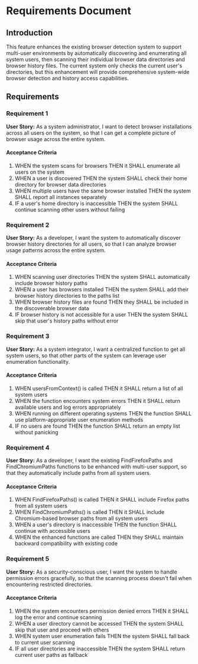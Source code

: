 # Requirements Document

## Introduction

This feature enhances the existing browser detection system to support multi-user environments by automatically discovering and enumerating all system users, then scanning their individual browser data directories and browser history files. The current system only checks the current user's directories, but this enhancement will provide comprehensive system-wide browser detection and history access capabilities.

## Requirements

### Requirement 1

**User Story:** As a system administrator, I want to detect browser installations across all users on the system, so that I can get a complete picture of browser usage across the entire system.

#### Acceptance Criteria

1. WHEN the system scans for browsers THEN it SHALL enumerate all users on the system
2. WHEN a user is discovered THEN the system SHALL check their home directory for browser data directories
3. WHEN multiple users have the same browser installed THEN the system SHALL report all instances separately
4. IF a user's home directory is inaccessible THEN the system SHALL continue scanning other users without failing

### Requirement 2

**User Story:** As a developer, I want the system to automatically discover browser history directories for all users, so that I can analyze browser usage patterns across the entire system.

#### Acceptance Criteria

1. WHEN scanning user directories THEN the system SHALL automatically include browser history paths
2. WHEN a user has browsers installed THEN the system SHALL add their browser history directories to the paths list
3. WHEN browser history files are found THEN they SHALL be included in the discoverable browser data
4. IF browser history is not accessible for a user THEN the system SHALL skip that user's history paths without error

### Requirement 3

**User Story:** As a system integrator, I want a centralized function to get all system users, so that other parts of the system can leverage user enumeration functionality.

#### Acceptance Criteria

1. WHEN usersFromContext() is called THEN it SHALL return a list of all system users
2. WHEN the function encounters system errors THEN it SHALL return available users and log errors appropriately
3. WHEN running on different operating systems THEN the function SHALL use platform-appropriate user enumeration methods
4. IF no users are found THEN the function SHALL return an empty list without panicking

### Requirement 4

**User Story:** As a developer, I want the existing FindFirefoxPaths and FindChromiumPaths functions to be enhanced with multi-user support, so that they automatically include paths from all system users.

#### Acceptance Criteria

1. WHEN FindFirefoxPaths() is called THEN it SHALL include Firefox paths from all system users
2. WHEN FindChromiumPaths() is called THEN it SHALL include Chromium-based browser paths from all system users
3. WHEN a user's directory is inaccessible THEN the function SHALL continue with accessible users
4. WHEN the enhanced functions are called THEN they SHALL maintain backward compatibility with existing code

### Requirement 5

**User Story:** As a security-conscious user, I want the system to handle permission errors gracefully, so that the scanning process doesn't fail when encountering restricted directories.

#### Acceptance Criteria

1. WHEN the system encounters permission denied errors THEN it SHALL log the error and continue scanning
2. WHEN a user directory cannot be accessed THEN the system SHALL skip that user and proceed with others
3. WHEN system user enumeration fails THEN the system SHALL fall back to current user scanning
4. IF all user directories are inaccessible THEN the system SHALL return current user paths as fallback